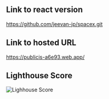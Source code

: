 ## Link to react version
https://github.com/jeevan-jp/spacex.git

## Link to hosted URL
https://publicis-a6e93.web.app/

## Lighthouse Score

![Lighhouse Score](https://firebasestorage.googleapis.com/v0/b/publicis-a6e93.appspot.com/o/space-x.png?alt=media&token=76f5e545-cd2d-43ab-900c-cd19d8ab00d9)